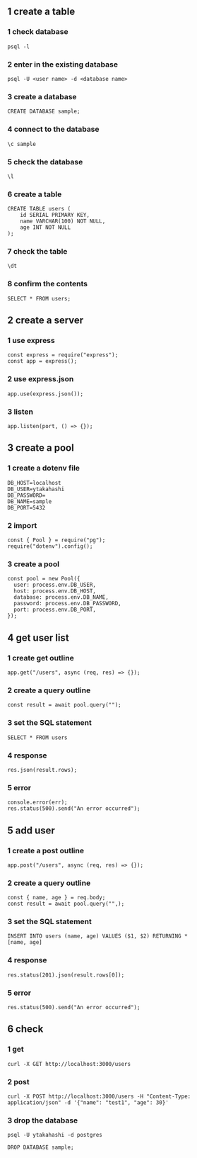 ## 1 create a table

### 1 check database

`psql -l`

### 2 enter in the existing database

`psql -U <user name> -d <database name>`

### 3 create a database

`CREATE DATABASE sample;`

### 4 connect to the database

`\c sample`

### 5 check the database

`\l`

### 6 create a table

```
CREATE TABLE users (
    id SERIAL PRIMARY KEY,
    name VARCHAR(100) NOT NULL,
    age INT NOT NULL
);
```

### 7 check the table

`\dt`

### 8 confirm the contents

`SELECT * FROM users;`

## 2 create a server

### 1 use express

```
const express = require("express");
const app = express();
```

### 2 use express.json

`app.use(express.json());`

### 3 listen

`app.listen(port, () => {});`

## 3 create a pool

### 1 create a dotenv file

```
DB_HOST=localhost
DB_USER=ytakahashi
DB_PASSWORD=
DB_NAME=sample
DB_PORT=5432
```

### 2 import

```
const { Pool } = require("pg");
require("dotenv").config();
```

### 3 create a pool

```
const pool = new Pool({
  user: process.env.DB_USER,
  host: process.env.DB_HOST,
  database: process.env.DB_NAME,
  password: process.env.DB_PASSWORD,
  port: process.env.DB_PORT,
});
```

## 4 get user list

### 1 create get outline

`app.get("/users", async (req, res) => {});`

### 2 create a query outline

```
const result = await pool.query("");
```

### 3 set the SQL statement

`SELECT * FROM users`

### 4 response

`res.json(result.rows);`

### 5 error

```
console.error(err);
res.status(500).send("An error occurred");
```

## 5 add user

### 1 create a post outline

`app.post("/users", async (req, res) => {});`

### 2 create a query outline

```
const { name, age } = req.body;
const result = await pool.query("",);
```

### 3 set the SQL statement

`INSERT INTO users (name, age) VALUES ($1, $2) RETURNING *`  
`[name, age]`

### 4 response

`res.status(201).json(result.rows[0]);`

### 5 error

`res.status(500).send("An error occurred");`

## 6 check

### 1 get

`curl -X GET http://localhost:3000/users`

### 2 post

`curl -X POST http://localhost:3000/users -H "Content-Type: application/json" -d '{"name": "test1", "age": 30}'`

### 3 drop the database

`psql -U ytakahashi -d postgres`

`DROP DATABASE sample;`
